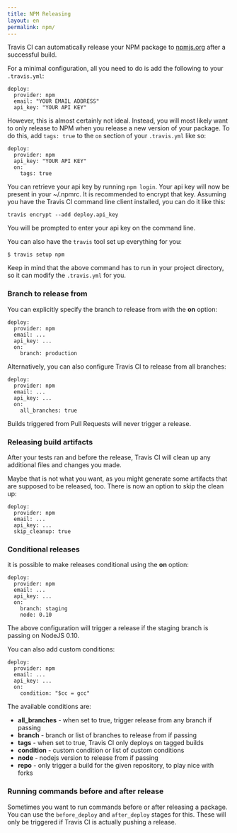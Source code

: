 ```yaml
---
title: NPM Releasing
layout: en
permalink: npm/
---
```


Travis CI can automatically release your NPM package to [npmjs.org](https://npmjs.org/) after a successful build.

For a minimal configuration, all you need to do is add the following to your `.travis.yml`:

    deploy:
      provider: npm
      email: "YOUR EMAIL ADDRESS"
      api_key: "YOUR API KEY"

However, this is almost certainly not ideal.
Instead, you will most likely want to only release to NPM when you release a new version of your package.
To do this, add `tags: true` to the `on` section of your `.travis.yml` like so:

    deploy:
      provider: npm
      api_key: "YOUR API KEY"
      on:
        tags: true

You can retrieve your api key by running `npm login`. Your api key will now be present in your ~/.npmrc. It is recommended to encrypt that key.
Assuming you have the Travis CI command line client installed, you can do it like this:

    travis encrypt --add deploy.api_key

You will be prompted to enter your api key on the command line.

You can also have the `travis` tool set up everything for you:

    $ travis setup npm

Keep in mind that the above command has to run in your project directory, so it can modify the `.travis.yml` for you.

### Branch to release from

You can explicitly specify the branch to release from with the **on** option:

    deploy:
      provider: npm
      email: ...
      api_key: ...
      on:
        branch: production

Alternatively, you can also configure Travis CI to release from all branches:

    deploy:
      provider: npm
      email: ...
      api_key: ...
      on:
        all_branches: true

Builds triggered from Pull Requests will never trigger a release.

### Releasing build artifacts

After your tests ran and before the release, Travis CI will clean up any additional files and changes you made.

Maybe that is not what you want, as you might generate some artifacts that are supposed to be released, too. There is now an option to skip the clean up:

    deploy:
      provider: npm
      email: ...
      api_key: ...
      skip_cleanup: true

### Conditional releases

it is possible to make releases conditional using the **on** option:

    deploy:
      provider: npm
      email: ...
      api_key: ...
      on:
        branch: staging
        node: 0.10

The above configuration will trigger a release if the staging branch is passing on NodeJS 0.10.

You can also add custom conditions:

    deploy:
      provider: npm
      email: ...
      api_key: ...
      on:
        condition: "$cc = gcc"

The available conditions are:

* **all_branches** - when set to true, trigger release from any branch if passing
* **branch** - branch or list of branches to release from if passing
* **tags** - when set to true, Travis CI only deploys on tagged builds
* **condition** - custom condition or list of custom conditions
* **node** - nodejs version to release from if passing
* **repo** - only trigger a build for the given repository, to play nice with forks

### Running commands before and after release

Sometimes you want to run commands before or after releasing a package. You can use the `before_deploy` and `after_deploy` stages for this. These will only be triggered if Travis CI is actually pushing a release.
